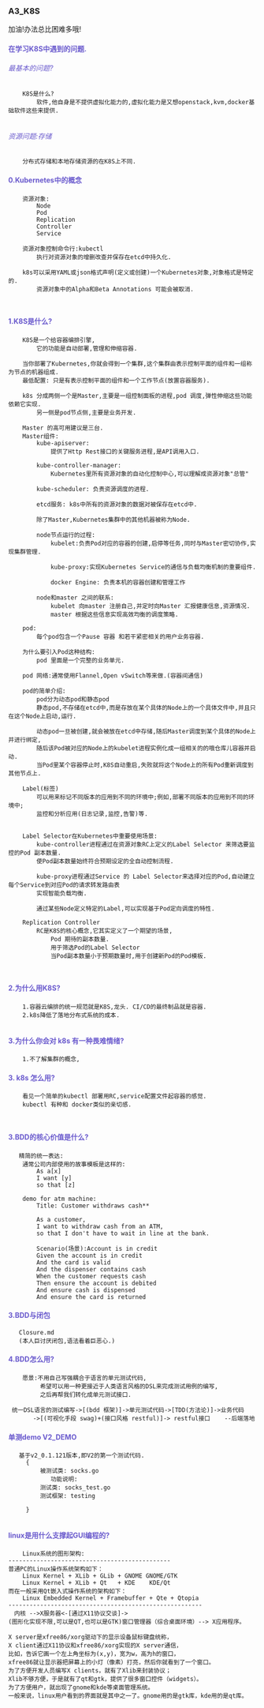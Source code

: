 
### A3_K8S

加油!办法总比困难多哦!
#### <span style="color:SlateBlue ">在学习K8S中遇到的问题.</span>


####  <H6> <span style="color:SlateBlue ">最基本的问题?</span></H6>

```
    K8S是什么?
        软件,他自身是不提供虚拟化能力的,虚拟化能力是又想openstack,kvm,docker基础软件这些来提供.
    

```

####  <H6> <span style="color:SlateBlue ">资源问题:存储</span></H6>

```
    分布式存储和本地存储资源的在K8S上不同.

```

#### <span style="color:SlateBlue ">0.Kubernetes中的概念</span>

```
    资源对象:
        Node
        Pod
        Replication
        Controller
        Service

    资源对象控制命令行:kubectl
        执行对资源对象的增删改查并保存在etcd中持久化.

    k8s可以采用YAML或json格式声明(定义或创建)一个Kubernetes对象,对象格式是特定的.
        资源对象中的Alpha和Beta Annotations 可能会被取消.

    

```



#### <span style="color:SlateBlue ">1.K8S是什么?</span>

```
    K8S是一个给容器编排引擎,
        它的功能是自动部署,管理和伸缩容器.
    
    当你部署了Kubernetes,你就会得到一个集群,这个集群由表示控制平面的组件和一组称为节点的机器组成.
    最低配置: 只是有表示控制平面的组件和一个工作节点(放置容器服务).

    k8s 分成两侧一个是Master,主要是一组控制面板的进程,pod 调度,弹性伸缩这些功能依赖它实现.
        另一侧是pod节点侧,主要是业务开发.
    
    Master 的高可用建议是三台.
    Master组件:
        kube-apiserver:
            提供了Http Rest接口的关键服务进程,是API调用入口.
        
        kube-controller-manager:
            Kubernetes里所有资源对象的自动化控制中心,可以理解成资源对象"总管"

        kube-scheduler: 负责资源调度的进程.

        etcd服务: k8s中所有的资源对象的数据对被保存在etcd中.

        除了Master,Kubernetes集群中的其他机器被称为Node.

        node节点运行的过程:
            kubelet:负责Pod对应的容器的创建,启停等任务,同时与Master密切协作,实现集群管理.
        
            kube-proxy:实现Kubernetes Service的通信与负载均衡机制的重要组件.

            docker Engine: 负责本机的容器创建和管理工作

        node和master 之间的联系:
            kubelet 向master 注册自己,并定时向Master 汇报健康信息,资源情况.
            master 根据这些信息实现高效均衡的调度策略.

    pod:
        每个pod包含一个Pause 容器 和若干紧密相关的用户业务容器.

    为什么要引入Pod这种结构:
        pod 里面是一个完整的业务单元. 

    pod 网络:通常使用Flannel,Open vSwitch等来做.(容器间通信)

    pod的简单介绍:
        pod分为动态pod和静态pod
        静态pod,不存储在etcd中,而是存放在某个具体的Node上的一个具体文件中,并且只在这个Node上启动,运行.

        动态pod一旦被创建,就会被放在etcd中存储,随后Master调度到某个具体的Node上并进行绑定,
        随后该Pod被对应的Node上的kubelet进程实例化成一组相关的的哦仓库儿容器并启动.
        当Pod里某个容器停止时,K8S自动重启,失败就将这个Node上的所有Pod重新调度到其他节点上.

    Label(标签)
        可以用来标记不同版本的应用到不同的环境中;例如,部署不同版本的应用到不同的环境中;
        监控和分析应用(日志记录,监控,告警)等.

        
    Label Selector在Kubernetes中重要使用场景:
        kube-controller进程通过在资源对象RC上定义的Label Selector 来筛选要监控的Pod 副本数量.
        使Pod副本数量始终符合预期设定的全自动控制流程.

        kube-proxy进程通过Service 的 Label Selector来选择对应的Pod,自动建立每个Service到对应Pod的请求转发路由表
        实现智能负载均衡.

        通过某些Node定义特定的Label,可以实现基于Pod定向调度的特性.

    Replication Controller
        RC是K8S的核心概念,它其实定义了一个期望的场景,
            Pod 期待的副本数量.
            用于筛选Pod的Label Selector
            当Pod副本数量小于预期数量时,用于创建新Pod的Pod模板.

  
```
#### <span style="color:SlateBlue ">2.为什么用K8S?</span>

```
    1.容器云编排的统一规范就是K8S,龙头. CI/CD的最终制品就是容器.
    2.k8s降低了落地分布式系统的成本.
    
```

#### <span style="color:SlateBlue ">3.为什么你会对 k8s 有一种畏难情绪?</span>

```
    1.不了解集群的概念,

```

#### <span style="color:SlateBlue ">3. k8s 怎么用?</span>

```
    看见一个简单的kubectl 部署用RC,service配置文件起容器的感觉.
    kubectl 有种和 docker类似的亲切感.



```

#### <span style="color:SlateBlue ">3.BDD的核心价值是什么?</span>

```
   精简的统一表达:
    通常公司内部使用的故事模板是这样的:
        As a[x]
        I want [y]
        so that [z]

    demo for atm machine:
        Title: Customer withdraws cash**

        As a customer,
        I want to withdraw cash from an ATM,
        so that I don't have to wait in line at the bank.

        Scenario(场景):Account is in credit
        Given the account is in credit
        And the card is valid
        And the dispenser contains cash
        When the customer requests cash
        Then ensure the account is debited
        And ensure cash is dispensed
        And ensure the card is returned

```

#### <span style="color:SlateBlue ">3.BDD与闭包</span>


```
   Closure.md
   (本人巨讨厌闭包,语法看着巨恶心.)

```
#### <span style="color:SlateBlue ">4.BDD怎么用? </span>


```
    愿景:不用自己写强耦合于语言的单元测试代码,
         希望可以用一种更接近于人类语言风格的DSL来完成测试用例的编写,
         之后再帮我们转化成单元测试接口.

 统一DSL语言的测试编写->[(bdd 框架)]->单元测试代码->[TDD(方法论)]->业务代码
       ->[(可视化手段 swag)+(接口风格 restful)]-> restful接口    --后端落地 
```

#### <span style="color:SlateBlue ">单测demo V2_DEMO</span>

```
   基于v2_0.1.121版本,即V2的第一个测试代码.
     {
         被测试类: socks.go
            功能说明:
         测试类: socks_test.go
         测试框架: testing

     }


```

#### <span style="color:SlateBlue ">linux是用什么支撑起GUI编程的?</span>

```
    Linux系统的图形架构:
----------------------------------------------
普通PC的Linux操作系统架构如下：
    Linux Kernel + XLib + GLib + GNOME GNOME/GTK
    Linux Kernel + XLib + Qt   + KDE    KDE/Qt
而在一般采用Qt嵌入式操作系统的架构如下：
    Linux Embedded Kernel + Framebuffer + Qte + Qtopia
-------------------------------------------------------
　内核 -->X服务器<-[通过X11协议交谈]-> 
(图形化实现不限,可以是QT,也可以是GTK)窗口管理器（综合桌面环境）--> X应用程序。

X server是xfree86/xorg驱动下的显示设备鼠标键盘统称，
X client通过X11协议和xfree86/xorg实现的X server通信，
比如，告诉它画一个左上角坐标为(x,y)，宽为w，高为h的窗口，
xfree86就让显示器把屏幕上的小灯（像素）打亮，然后你就看到了一个窗口。
为了方便开发人员编写X clients，就有了Xlib来封装协议；
Xlib不够方便，于是就有了qt和gtk，提供了很多窗口控件（widgets）。
为了方便用户，就出现了gnome和kde等桌面管理系统。
一般来说，linux用户看到的界面就是其中之一了。gnome用的是gtk库，kde用的是qt库。

```




